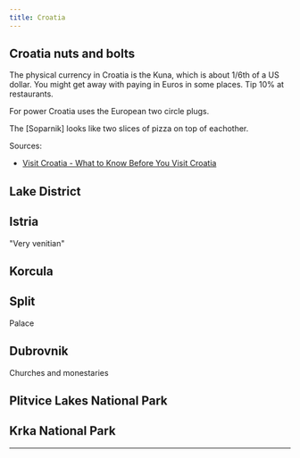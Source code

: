 ```yaml
---
title: Croatia
---
```


## Croatia nuts and bolts

The physical currency in Croatia is the Kuna, which is about 1/6th of a US dollar. You might get away with paying in Euros in some places. Tip 10% at restaurants.

For power Croatia uses the European two circle plugs.

The [Soparnik] looks like two slices of pizza on top of eachother.

Sources:

- [Visit Croatia - What to Know Before You Visit Croatia](https://www.youtube.com/watch?v=YqPk_fkkC7A)

## Lake District

## Istria

"Very venitian"

## Korcula

## Split

Palace

## Dubrovnik

Churches and monestaries

## Plitvice Lakes National Park

## Krka National Park

---
